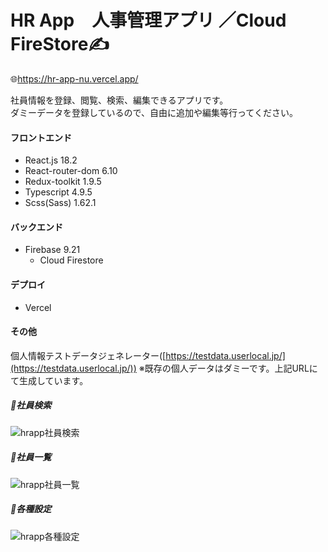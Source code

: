 # HR App　人事管理アプリ ／Cloud FireStore✍️
🌐https://hr-app-nu.vercel.app/

社員情報を登録、閲覧、検索、編集できるアプリです。  
ダミーデータを登録しているので、自由に追加や編集等行ってください。


#### フロントエンド
- React.js 18.2
- React-router-dom 6.10
- Redux-toolkit 1.9.5
- Typescript 4.9.5
- Scss(Sass) 1.62.1

#### バックエンド
- Firebase 9.21
  - Cloud Firestore

#### デプロイ
- Vercel

#### その他
個人情報テストデータジェネレーター([https://testdata.userlocal.jp/](https://testdata.userlocal.jp/))
※既存の個人データはダミーです。上記URLにて生成しています。

##### 🌱社員検索
![hrapp社員検索](https://github.com/michiru-dev/HR-app/assets/105535906/ccdc8cde-7a0b-4ff8-86d7-c2b5b6703dc7)

##### 🌱社員一覧
![hrapp社員一覧](https://github.com/michiru-dev/HR-app/assets/105535906/179850cf-097b-455c-b386-1c37f3dbce78)

##### 🌱各種設定
![hrapp各種設定](https://github.com/michiru-dev/HR-app/assets/105535906/bb858fea-554a-4a09-9a36-b01e7d8bb834)



